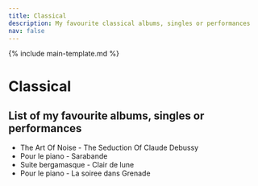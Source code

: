 ```yaml
---
title: Classical
description: My favourite classical albums, singles or performances
nav: false
---
```


{% include main-template.md %}

# Classical

## List of my favourite albums, singles or performances

* The Art Of Noise - The Seduction Of Claude Debussy
* Pour le piano - Sarabande
* Suite bergamasque - Clair de lune
* Pour le piano - La soiree dans Grenade
